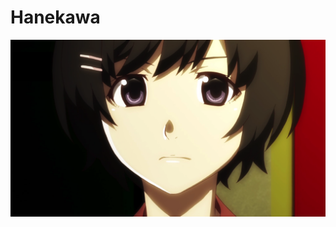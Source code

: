 # Hanekawa

<img src="https://raw.githubusercontent.com/iteration-A/hanekawa/master/hanekawa.png" />
